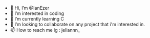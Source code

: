 - 👋 Hi, I’m @IanEzer
- 👀 I’m interested in coding
- 🌱 I’m currently learning C
- 💞️ I’m looking to collaborate on any project that i'm interested in.
- 📫 How to reach me ig : jeliannn_

<!---
IanEzer/IanEzer is a ✨ special ✨ repository because its `README.md` (this file) appears on your GitHub profile.
You can click the Preview link to take a look at your changes.
--->
